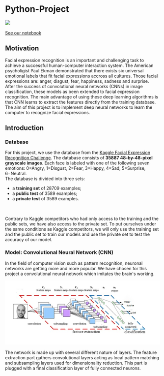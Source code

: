 # Python-Project

![](https://github.com/victorjourne/Python-Project/blob/master/emotion.gif)


[See our notebook](notebook_common.ipynb)


## Motivation
Facial expression recognition is an important and challenging task to achieve a successful human-computer interaction system.
The American psycholigist Paul Ekman demonstrated that there exists six universal emotional labels that fit facial expressions accross all cultures. Those facial expressions are: anger, disgust, fear, happiness, sadness and surprise.
After the success of convolutional neural networks (CNNs) in image classification, these models as been extended to facial expression recognition. The main advantage of using these deep learning algorithms is that CNN learns to extract the features directly from the training database.
The aim of this project is to implement deep neural networks to learn the computer to recognize facial expressions.

## Introduction
### Database
For this project, we use the database from the <a href="https://www.kaggle.com/c/challenges-in-representation-learning-facial-expression-recognition-challenge">Kaggle Facial Expression Recognition Challenge</a>. The database consists of **35887 48-by-48-pixel grayscale images**. Each face is labeled with one of the following seven emotions: 0=Angry, 1=Disgust, 2=Fear, 3=Happy, 4=Sad, 5=Surprise, 6=Neutral.<br />
The database is divided into three sets:
- a **training set** of 28709 examples;
- a **public test** of 3589 examples;
- a **private test** of 3589 examples.
<br />
<br />
Contrary to Kaggle competitors who had only access to the training and the public sets, we have also access to the private set. To put ourselves under the same conditions as Kaggle competitors, we will only use the training set and the public set to train our models and use the private set to test the accuracy of our model.

### Model: Convolutional Neural Network (CNN)

In the field of computer vision such as pattern recognition, neuronal networks are getting more and more popular.
We have chosen for this project a convolutional neural network which imitates the brain's working.

![](https://github.com/victorjourne/Python-Project/blob/master/CNNArchitecture.jpg)

The network is made up with several different nature of layers. The feature extraction part gathers convolutional layers acting as local pattern matching and subsampling layers used for dimensionality reduction. This part is plugged with a final classification layer of fully connected neurons.